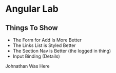 # Angular Lab

## Things To Show

- The Form for Add Is More Better
- The Links List is Styled Better
- The Section Nav is Better (the logged in thing)
- Input Binding (Details)

Johnathan Was Here
